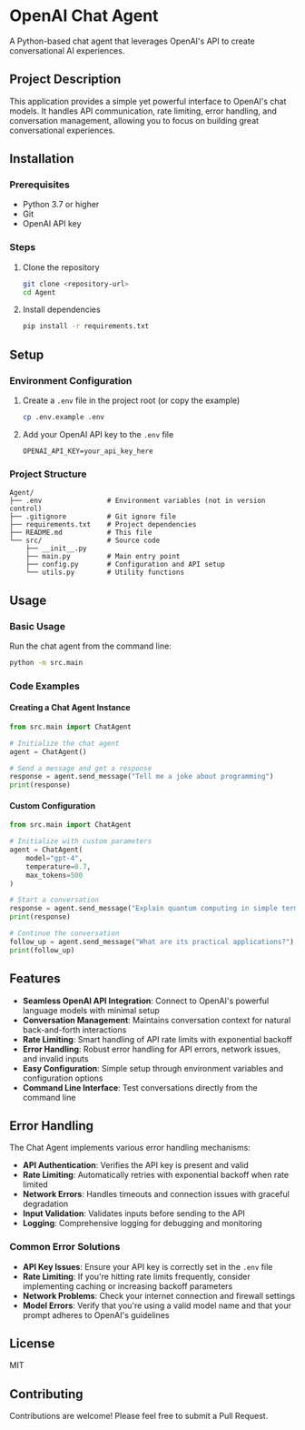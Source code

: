 # OpenAI Chat Agent

A Python-based chat agent that leverages OpenAI's API to create conversational AI experiences.

## Project Description

This application provides a simple yet powerful interface to OpenAI's chat models. It handles API communication, rate limiting, error handling, and conversation management, allowing you to focus on building great conversational experiences.

## Installation

### Prerequisites
- Python 3.7 or higher
- Git
- OpenAI API key

### Steps

1. Clone the repository
   ```bash
   git clone <repository-url>
   cd Agent
   ```

2. Install dependencies
   ```bash
   pip install -r requirements.txt
   ```

## Setup

### Environment Configuration

1. Create a `.env` file in the project root (or copy the example)
   ```bash
   cp .env.example .env
   ```

2. Add your OpenAI API key to the `.env` file
   ```
   OPENAI_API_KEY=your_api_key_here
   ```

### Project Structure
```
Agent/
├── .env                # Environment variables (not in version control)
├── .gitignore          # Git ignore file
├── requirements.txt    # Project dependencies
├── README.md           # This file
└── src/                # Source code
    ├── __init__.py
    ├── main.py         # Main entry point
    ├── config.py       # Configuration and API setup
    └── utils.py        # Utility functions
```

## Usage

### Basic Usage

Run the chat agent from the command line:

```bash
python -m src.main
```

### Code Examples

#### Creating a Chat Agent Instance

```python
from src.main import ChatAgent

# Initialize the chat agent
agent = ChatAgent()

# Send a message and get a response
response = agent.send_message("Tell me a joke about programming")
print(response)
```

#### Custom Configuration

```python
from src.main import ChatAgent

# Initialize with custom parameters
agent = ChatAgent(
    model="gpt-4",
    temperature=0.7,
    max_tokens=500
)

# Start a conversation
response = agent.send_message("Explain quantum computing in simple terms")
print(response)

# Continue the conversation
follow_up = agent.send_message("What are its practical applications?")
print(follow_up)
```

## Features

- **Seamless OpenAI API Integration**: Connect to OpenAI's powerful language models with minimal setup
- **Conversation Management**: Maintains conversation context for natural back-and-forth interactions
- **Rate Limiting**: Smart handling of API rate limits with exponential backoff
- **Error Handling**: Robust error handling for API errors, network issues, and invalid inputs
- **Easy Configuration**: Simple setup through environment variables and configuration options
- **Command Line Interface**: Test conversations directly from the command line

## Error Handling

The Chat Agent implements various error handling mechanisms:

- **API Authentication**: Verifies the API key is present and valid
- **Rate Limiting**: Automatically retries with exponential backoff when rate limited
- **Network Errors**: Handles timeouts and connection issues with graceful degradation
- **Input Validation**: Validates inputs before sending to the API
- **Logging**: Comprehensive logging for debugging and monitoring

### Common Error Solutions

- **API Key Issues**: Ensure your API key is correctly set in the `.env` file
- **Rate Limiting**: If you're hitting rate limits frequently, consider implementing caching or increasing backoff parameters
- **Network Problems**: Check your internet connection and firewall settings
- **Model Errors**: Verify that you're using a valid model name and that your prompt adheres to OpenAI's guidelines

## License

MIT

## Contributing

Contributions are welcome! Please feel free to submit a Pull Request.


